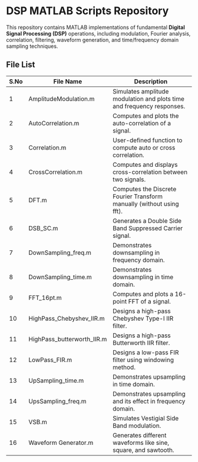 # DSP MATLAB Scripts Repository

This repository contains MATLAB implementations of fundamental **Digital Signal Processing (DSP)** operations, including modulation, Fourier analysis, correlation, filtering, waveform generation, and time/frequency domain sampling techniques.

## File List

| S.No | File Name                      | Description                                                             |
|------|--------------------------------|-------------------------------------------------------------------------|
| 1    | AmplitudeModulation.m          | Simulates amplitude modulation and plots time and frequency responses.  |
| 2    | AutoCorrelation.m              | Computes and plots the auto-correlation of a signal.                    |
| 3    | Correlation.m                  | User-defined function to compute auto or cross correlation.             |
| 4    | CrossCorrelation.m             | Computes and displays cross-correlation between two signals.            |
| 5    | DFT.m                          | Computes the Discrete Fourier Transform manually (without using fft).   |
| 6    | DSB_SC.m                       | Generates a Double Side Band Suppressed Carrier signal.                 |
| 7    | DownSampling_freq.m            | Demonstrates downsampling in frequency domain.                          |
| 8    | DownSampling_time.m            | Demonstrates downsampling in time domain.                               |
| 9    | FFT_16pt.m                     | Computes and plots a 16-point FFT of a signal.                          |
| 10   | HighPass_Chebyshev_IIR.m       | Designs a high-pass Chebyshev Type-I IIR filter.                        |
| 11   | HighPass_butterworth_IIR.m     | Designs a high-pass Butterworth IIR filter.                             |
| 12   | LowPass_FIR.m                  | Designs a low-pass FIR filter using windowing method.                   |
| 13   | UpSampling_time.m              | Demonstrates upsampling in time domain.                                 |
| 14   | UpsSampling_freq.m             | Demonstrates upsampling and its effect in frequency domain.             |
| 15   | VSB.m                          | Simulates Vestigial Side Band modulation.                               |
| 16   | Waveform Generator.m           | Generates different waveforms like sine, square, and sawtooth.          |
